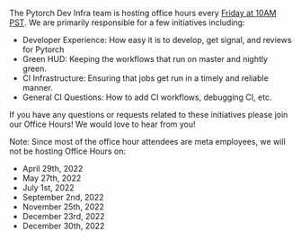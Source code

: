 The Pytorch Dev Infra team is hosting office hours every [Friday at 10AM PST](https://fb.zoom.us/j/91990997296?pwd=b1V1NXVzMGtiNmx4TzJUUEZ2MTdsdz09). We are primarily responsible for a few initiatives including:
- Developer Experience: How easy it is to develop, get signal, and reviews for Pytorch
- Green HUD: Keeping the workflows that run on master and nightly green.
- CI Infrastructure: Ensuring that jobs get run in a timely and reliable manner.
- General CI Questions: How to add CI workflows, debugging CI, etc.

If you have any questions or requests related to these initiatives please join our Office Hours!  We would love to hear from you!


Note: Since most of the office hour attendees are meta employees, we will not be hosting Office Hours on:
- April 29th, 2022
- May 27th, 2022
- July 1st, 2022
- September 2nd, 2022
- November 25th, 2022
- December 23rd, 2022
- December 30th, 2022